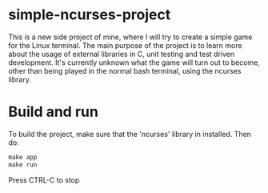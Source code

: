 # simple-ncurses-project

This is a new side project of mine, where I will try to create a simple game for the Linux terminal. The main purpose of the project is to learn more about the usage of external libraries in C, unit testing and test driven development. It's currently unknown what the game will turn out to become, other than being played in the normal bash terminal, using the ncurses library.

# Build and run

To build the project, make sure that the 'ncurses' library in installed. Then do:

```c
make app
make run
``` 

Press CTRL-C to stop